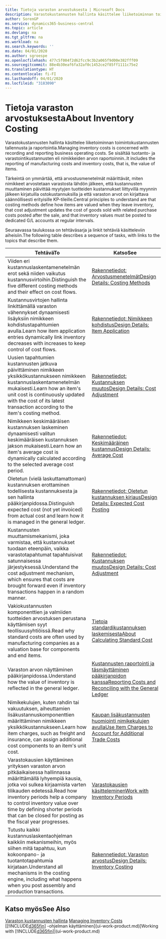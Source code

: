 ```yaml
---
title: Tietoja varaston arvostuksesta | Microsoft Docs
description: Varastokustannusten hallinta käsittelee liiketoiminnan toimintokustannusten tallennusta ja raportointia. Se sisältää tuotanto- ja varastointikustannusten eli nimikkeiden arvon raportoinnin..
author: SorenGP
ms.service: dynamics365-business-central
ms.topic: article
ms.devlang: na
ms.tgt_pltfrm: na
ms.workload: na
ms.search.keywords: ''
ms.date: 04/01/2020
ms.author: sgroespe
ms.openlocfilehash: 477c5f004f2d62fcc9c3b2a065f9d00e382fff09
ms.sourcegitcommit: 88e4b30eaf6fa32af0c1452ce2f85ff1111c75e2
ms.translationtype: HT
ms.contentlocale: fi-FI
ms.lasthandoff: 04/01/2020
ms.locfileid: "3183090"
---
```

# <a name="about-inventory-costing"></a><span data-ttu-id="669c1-104">Tietoja varaston arvostuksesta</span><span class="sxs-lookup"><span data-stu-id="669c1-104">About Inventory Costing</span></span>
<span data-ttu-id="669c1-105">Varastokustannusten hallinta käsittelee liiketoiminnan toimintokustannusten tallennusta ja raportointia.</span><span class="sxs-lookup"><span data-stu-id="669c1-105">Managing inventory costs is concerned with recording and reporting business operating costs.</span></span> <span data-ttu-id="669c1-106">Se sisältää tuotanto- ja varastointikustannusten eli nimikkeiden arvon raportoinnin..</span><span class="sxs-lookup"><span data-stu-id="669c1-106">It includes the reporting of manufacturing costs and inventory costs, that is, the value of items.</span></span>  

 <span data-ttu-id="669c1-107">Tärkeintä on ymmärtää, että arvostusmenetelmät määrittävät, miten nimikkeet arvostetaan varastosta lähdön jälkeen, että kustannusten muuttaminen päivittää myytyjen tuotteiden kustannukset liittyvillä myynnin jälkeen kirjatuilla ostokustannuksilla ja että varaston arvot on kirjattava säännöllisesti erityisille KP-tileille.</span><span class="sxs-lookup"><span data-stu-id="669c1-107">Central principles to understand are that costing methods define how items are valued when they leave inventory, that cost adjustment updates the cost of goods sold with related purchase costs posted after the sale, and that inventory values must be posted to dedicated G/L accounts at regular intervals.</span></span>  

 <span data-ttu-id="669c1-108">Seuraavassa taulukossa on tehtäväsarja ja linkit tehtäviä käsitteleviin aiheisiin.</span><span class="sxs-lookup"><span data-stu-id="669c1-108">The following table describes a sequence of tasks, with links to the topics that describe them.</span></span>   

|<span data-ttu-id="669c1-109">**Tehtävä**</span><span class="sxs-lookup"><span data-stu-id="669c1-109">**To**</span></span>|<span data-ttu-id="669c1-110">**Katso**</span><span class="sxs-lookup"><span data-stu-id="669c1-110">**See**</span></span>|  
|------------|-------------|  
|<span data-ttu-id="669c1-111">Viiden eri kustannuslaskentamenetelmän erot sekä niiden vaikutus kustannusvirtoihin.</span><span class="sxs-lookup"><span data-stu-id="669c1-111">Distinguish the five different costing methods and their effect on cost flows.</span></span>|[<span data-ttu-id="669c1-112">Rakennetiedot: Arvostusmenetelmät</span><span class="sxs-lookup"><span data-stu-id="669c1-112">Design Details: Costing Methods</span></span>](design-details-costing-methods.md)|  
|<span data-ttu-id="669c1-113">Kustannusvirtojen hallinta linkittämällä varaston vähennykset dynaamisesti lisäyksiin nimikkeen kohdistustapahtumien avulla.</span><span class="sxs-lookup"><span data-stu-id="669c1-113">Learn how item application entries dynamically link inventory decreases with increases to keep control of cost flows.</span></span>|[<span data-ttu-id="669c1-114">Rakennetiedot: Nimikkeen kohdistus</span><span class="sxs-lookup"><span data-stu-id="669c1-114">Design Details: Item Application</span></span>](design-details-item-application.md)|  
|<span data-ttu-id="669c1-115">Uusien tapahtumien kustannusten jatkuva päivittäminen nimikkeen yksikkökustannukseen nimikkeen kustannuslaskentamenetelmän mukaisesti.</span><span class="sxs-lookup"><span data-stu-id="669c1-115">Learn how an item's unit cost is continuously updated with the cost of its latest transaction according to the item's costing method.</span></span>|[<span data-ttu-id="669c1-116">Rakennetiedot: Kustannuksen muutos</span><span class="sxs-lookup"><span data-stu-id="669c1-116">Design Details: Cost Adjustment</span></span>](design-details-cost-adjustment.md)|  
|<span data-ttu-id="669c1-117">Nimikkeen keskimääräisen kustannuksen laskeminen dynaamisesti valitun keskimääräisen kustannuksen jakson mukaisesti.</span><span class="sxs-lookup"><span data-stu-id="669c1-117">Learn how an item's average cost is dynamically calculated according to the selected average cost period.</span></span>|[<span data-ttu-id="669c1-118">Rakennetiedot: Keskimääräinen kustannus</span><span class="sxs-lookup"><span data-stu-id="669c1-118">Design Details: Average Cost</span></span>](design-details-average-cost.md)|  
|<span data-ttu-id="669c1-119">Oletetun (vielä laskuttamattoman) kustannuksen erottaminen todellisesta kustannuksesta ja sen hallinta pääkirjanpidossa.</span><span class="sxs-lookup"><span data-stu-id="669c1-119">Distinguish expected cost (not yet invoiced) from actual cost and learn how it is managed in the general ledger.</span></span>|[<span data-ttu-id="669c1-120">Rakennetiedot: Oletetun kustannuksen kirjaus</span><span class="sxs-lookup"><span data-stu-id="669c1-120">Design Details: Expected Cost Posting</span></span>](design-details-expected-cost-posting.md)|  
|<span data-ttu-id="669c1-121">Kustannusten muuttamismekanismi, joka varmistaa, että kustannukset tuodaan eteenpäin, vaikka varastotapahtumat tapahtuisivat satunnaisessa järjestyksessä.</span><span class="sxs-lookup"><span data-stu-id="669c1-121">Understand the cost adjustment mechanism, which ensures that costs are brought forward even if inventory transactions happen in a random manner.</span></span>|[<span data-ttu-id="669c1-122">Rakennetiedot: Kustannuksen muutos</span><span class="sxs-lookup"><span data-stu-id="669c1-122">Design Details: Cost Adjustment</span></span>](design-details-cost-adjustment.md)|  
|<span data-ttu-id="669c1-123">Vakiokustannusten komponenttien ja valmiiden tuotteiden arvostuksen perustana käyttämisen syyt teollisuusyhtiöissä.</span><span class="sxs-lookup"><span data-stu-id="669c1-123">Read why standard costs are often used by manufacturing companies as a valuation base for components and end items.</span></span>|[<span data-ttu-id="669c1-124">Tietoja standardikustannuksen laskemisesta</span><span class="sxs-lookup"><span data-stu-id="669c1-124">About Calculating Standard Cost</span></span>](finance-about-calculating-standard-cost.md)|  
|<span data-ttu-id="669c1-125">Varaston arvon näyttäminen pääkirjanpidossa.</span><span class="sxs-lookup"><span data-stu-id="669c1-125">Understand how the value of inventory is reflected in the general ledger.</span></span>|[<span data-ttu-id="669c1-126">Kustannusten raportointi ja täsmäyttäminen pääkirjanpidon kanssa</span><span class="sxs-lookup"><span data-stu-id="669c1-126">Reporting Costs and Reconciling with the General Ledger</span></span>](finance-report-costs-and-reconcile-with-the-general-ledger.md)|  
|<span data-ttu-id="669c1-127">Nimikekulujen, kuten rahdin tai vakuutuksen, aiheuttamien lisäkustannuskomponenttien määrittäminen nimikkeen yksikkökustannukseen.</span><span class="sxs-lookup"><span data-stu-id="669c1-127">Learn how item charges, such as freight and insurance, can assign additional cost components to an item's unit cost.</span></span>|[<span data-ttu-id="669c1-128">Kaupan lisäkustannusten huomiointi nimikekulujen avulla</span><span class="sxs-lookup"><span data-stu-id="669c1-128">Use Item Charges to Account for Additional Trade Costs</span></span>](payables-how-assign-item-charges.md)|  
|<span data-ttu-id="669c1-129">Varastokausien käyttäminen yrityksen varaston arvon pitkäaikaisessa hallinnassa määrittämällä lyhyempiä kausia, jotka voi sulkea kirjaamista varten tilikauden edetessä.</span><span class="sxs-lookup"><span data-stu-id="669c1-129">Read how inventory periods help a company to control inventory value over time by defining shorter periods that can be closed for posting as the fiscal year progresses.</span></span>|[<span data-ttu-id="669c1-130">Varastokausien käsitteleminen</span><span class="sxs-lookup"><span data-stu-id="669c1-130">Work with Inventory Periods</span></span>](finance-how-to-work-with-inventory-periods.md)|  
|<span data-ttu-id="669c1-131">Tutustu kaikki kustannuslaskentaohjelman kaikkiin mekanismeihin, myös siihen mitä tapahtuu, kun kokoonpano- ja tuotantotapahtumia kirjataan.</span><span class="sxs-lookup"><span data-stu-id="669c1-131">Understand all mechanisms in the costing engine, including what happens when you post assembly and production transactions.</span></span>|[<span data-ttu-id="669c1-132">Rakennetiedot: Varaston arvostus</span><span class="sxs-lookup"><span data-stu-id="669c1-132">Design Details: Inventory Costing</span></span>](design-details-inventory-costing.md)|  

## <a name="see-also"></a><span data-ttu-id="669c1-133">Katso myös</span><span class="sxs-lookup"><span data-stu-id="669c1-133">See Also</span></span>
<span data-ttu-id="669c1-134">[Varaston kustannusten hallinta](finance-manage-inventory-costs.md)  </span><span class="sxs-lookup"><span data-stu-id="669c1-134">[Managing Inventory Costs](finance-manage-inventory-costs.md)  </span></span>  
<span data-ttu-id="669c1-135">[[!INCLUDE[d365fin](includes/d365fin_md.md)] -ohjelman käyttäminen](ui-work-product.md)</span><span class="sxs-lookup"><span data-stu-id="669c1-135">[Working with [!INCLUDE[d365fin](includes/d365fin_md.md)]](ui-work-product.md)</span></span>
